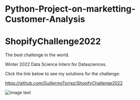 # Python-Project-on-marketting-Customer-Analysis
# ShopifyChallenge2022

The best challenge in the world.

Winter 2022 Data Science Intern for Datasciences.

Click the link below to see my solutions for the challenge:

https://github.com/GuillermoTorrez/ShopifyChallenge2022

![image text](https://cdn.shopify.com/shopifycloud/help/assets/sharing/share-image-generic-bd3ce342a910c2489b672b00e45c74b1b1548662c41448e456547fa5b6e0f585.png)
